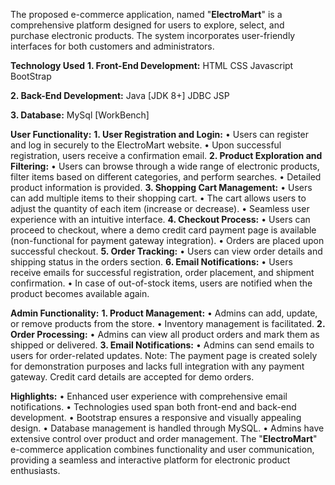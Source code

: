 The proposed e-commerce application, named "**ElectroMart**" is a comprehensive platform designed for users to explore, select, and purchase electronic products. The system incorporates user-friendly interfaces for both customers and administrators.

**Technology Used**
**1. Front-End Development:**
HTML
CSS
Javascript
BootStrap

**2. Back-End Development:**
Java [JDK 8+]
JDBC
JSP

**3. Database:**
MySql [WorkBench]

**User Functionality:**
**1.	User Registration and Login:**
•	Users can register and log in securely to the ElectroMart website.
•	Upon successful registration, users receive a confirmation email.
**2.	Product Exploration and Filtering:**
•	Users can browse through a wide range of electronic products, filter items based on different categories, and perform searches.
•	Detailed product information is provided.
**3.	Shopping Cart Management:**
•	Users can add multiple items to their shopping cart.
•	The cart allows users to adjust the quantity of each item (increase or decrease).
•	Seamless user experience with an intuitive interface.
**4.	Checkout Process:**
•	Users can proceed to checkout, where a demo credit card payment page is available (non-functional for payment gateway integration).
•	Orders are placed upon successful checkout.
**5.	Order Tracking:**
•	Users can view order details and shipping status in the orders section.
**6.	Email Notifications:**
•	Users receive emails for successful registration, order placement, and shipment confirmation.
•	In case of out-of-stock items, users are notified when the product becomes available again.

**Admin Functionality:**
**1.	Product Management:**
•	Admins can add, update, or remove products from the store.
•	Inventory management is facilitated.
**2.	Order Processing:**
•	Admins can view all product orders and mark them as shipped or delivered.
**3.	Email Notifications:**
•	Admins can send emails to users for order-related updates.
Note: The payment page is created solely for demonstration purposes and lacks full integration with any payment gateway. Credit card details are accepted for demo orders.

**Highlights:**
•	Enhanced user experience with comprehensive email notifications.
•	Technologies used span both front-end and back-end development.
•	Bootstrap ensures a responsive and visually appealing design.
•	Database management is handled through MySQL.
•	Admins have extensive control over product and order management.
The "**ElectroMart**" e-commerce application combines functionality and user communication, providing a seamless and interactive platform for electronic product enthusiasts.



